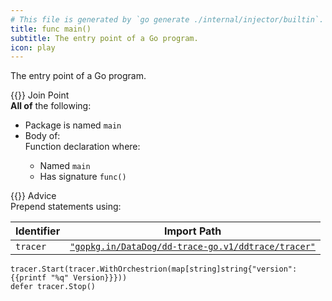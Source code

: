 ```yaml
---
# This file is generated by `go generate ./internal/injector/builtin`. DO NOT EDIT.
title: func main()
subtitle: The entry point of a Go program.
icon: play
---
```



The entry point of a Go program.



<div class="hextra-cards hx-mt-4 hx-gap-4 hx-grid" style="--hextra-cards-grid-cols: 1;">
  <div class="hextra-card hx-group hx-flex hx-flex-col hx-justify-start hx-overflow-hidden hx-rounded-lg hx-border hx-border-gray-200 hx-text-current hx-no-underline dark:hx-shadow-none hover:hx-shadow-gray-100 dark:hover:hx-shadow-none hx-shadow-gray-100 active:hx-shadow-sm active:hx-shadow-gray-200 hx-transition-all hx-duration-200">
    <div>
      <span class="hextra-card-icon hx-flex hx-font-semibold hx-items-start hx-gap-2 hx-p-4 hx-text-gray-700 hover:hx-text-gray-900 dark:hx-text-neutral-200 dark:hover:hx-text-neutral-50">
        {{<iconSVG "search-circle">}} Join Point
      </span>
      <div class="hextra-card-subtitle hx-font-normal hx-px-4 hx-mb-4 hx-mt-2"><strong>All of</strong> the following:
<ul>
<li>Package is named <code>main</code></li><li>Body of:<div>Function declaration where:
<ul>
<li>Named <code>main</code></li>
<li>Has signature <code>func()</code></li>
</ul>
</div></li></ul>
</div>
    </div>
    <div class="hx-border-t">
      <span class="hextra-card-icon hx-flex hx-font-semibold hx-items-start hx-gap-2 hx-p-4 hx-text-gray-700 hover:hx-text-gray-900 dark:hx-text-neutral-200 dark:hover:hx-text-neutral-50">
        {{<iconSVG "chip">}} Advice
      </span>
      <div class="hextra-card-subtitle hx-font-normal hx-px-4 hx-mb-4 hx-mt-2">Prepend statements using: 

Identifier | Import Path
---|---
<code>tracer</code>|<a href="http://pkg.go.dev/gopkg.in/DataDog/dd-trace-go.v1/ddtrace/tracer" target="_blank" rel="noopener"><code>"gopkg.in/DataDog/dd-trace-go.v1/ddtrace/tracer"</code></a>


```go-template
tracer.Start(tracer.WithOrchestrion(map[string]string{"version": {{printf "%q" Version}}}))
defer tracer.Stop()
```

</div>
    </div>
  </div>
</div>
